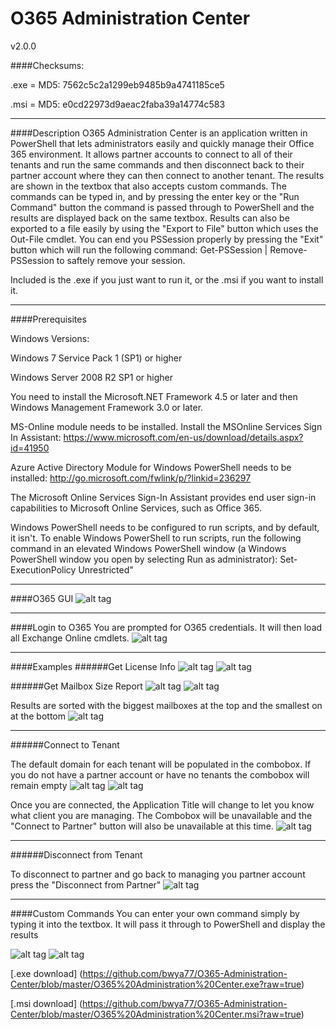# O365 Administration Center

v2.0.0

####Checksums:

.exe = MD5: 7562c5c2a1299eb9485b9a4741185ce5

.msi = MD5: e0cd22973d9aeac2faba39a14774c583
___

####Description
O365 Administration Center is an application written in PowerShell that lets administrators easily and quickly manage their Office 365 environment. It allows partner accounts to connect to all of their tenants and run the same commands and then disconnect back to their partner account where they can then connect to another tenant. The results are shown in the textbox that also accepts custom commands. The commands can be typed in, and by pressing the enter key or the "Run Command" button the command is passed through to PowerShell and the results are displayed back on the same textbox. Results can also be exported to a file easily by using the "Export to File" button which uses the Out-File cmdlet. You can end you PSSession properly by pressing the "Exit" button which will run the following command: Get-PSSession | Remove-PSSession to saftely remove your session.

Included is the .exe if you just want to run it, or the .msi if you want to install it.
___

####Prerequisites

Windows Versions:

Windows 7 Service Pack 1 (SP1) or higher

Windows Server 2008 R2 SP1 or higher

You need to install the Microsoft.NET Framework 4.5 or later and then Windows Management Framework 3.0 or later. 

MS-Online module needs to be installed. Install the MSOnline Services Sign In Assistant: https://www.microsoft.com/en-us/download/details.aspx?id=41950 

Azure Active Directory Module for Windows PowerShell needs to be installed: http://go.microsoft.com/fwlink/p/?linkid=236297

The Microsoft Online Services Sign-In Assistant provides end user sign-in capabilities to Microsoft Online Services, such as Office 365.

Windows PowerShell needs to be configured to run scripts, and by default, it isn't. To enable Windows PowerShell to run scripts, run the following command in an elevated Windows PowerShell window (a Windows PowerShell window you open by selecting Run as administrator):
Set-ExecutionPolicy Unrestricted"
___

####O365 GUI
![alt tag](https://github.com/bwya77/O365-Administration-Center/blob/master/Screenshots/Main_GUI.png)
___

####Login to O365
You are prompted for O365 credentials. It will then load all Exchange Online cmdlets.
![alt tag](https://github.com/bwya77/O365-Administration-Center/blob/master/Screenshots/Log_In.png)
___

####Examples
######Get License Info
![alt tag](https://github.com/bwya77/O365-Administration-Center/blob/master/Screenshots/Get-Lic_info2.png)
![alt tag](https://github.com/bwya77/O365-Administration-Center/blob/master/Screenshots/Licenses_InUse.png)

######Get Mailbox Size Report
![alt tag](https://github.com/bwya77/O365-Administration-Center/blob/master/Screenshots/MailBox_Size_Start.png)
![alt tag](https://github.com/bwya77/O365-Administration-Center/blob/master/Screenshots/Mailbox_Size_Report.png)

Results are sorted with the biggest mailboxes at the top and the smallest on at the bottom
![alt tag](https://github.com/bwya77/O365-Administration-Center/blob/master/Screenshots/Mailbox_Size_Report_Results.png)

___

######Connect to Tenant

The default domain for each tenant will be populated in the combobox. If you do not have a partner account or have no tenants the combobox will remain empty
![alt tag](https://github.com/bwya77/O365-Administration-Center/blob/master/Screenshots/Tenant_List.png)
![alt tag](https://github.com/bwya77/O365-Administration-Center/blob/master/Screenshots/Connecting_To_Partner.png)

Once you are connected, the Application Title will change to let you know what client you are managing. The Combobox will be unavailable and the "Connect to Partner" button will also be unavailable at this time.
![alt tag](https://github.com/bwya77/O365-Administration-Center/blob/master/Screenshots/Connected_To_Partner.png)
___

######Disconnect from Tenant

To disconnect to partner and go back to managing you partner account press the "Disconnect from Partner"
![alt tag](https://github.com/bwya77/O365-Administration-Center/blob/master/Screenshots/Disconnecting_Partner.png)
___


####Custom Commands
You can enter your own command simply by typing it into the textbox. It will pass it through to PowerShell and display the results

![alt tag](https://github.com/bwya77/O365-Administration-Center/blob/master/Screenshots/Custom_Command.png)
![alt tag](https://github.com/bwya77/O365-Administration-Center/blob/master/Screenshots/Custom_Command_Results.png)


[.exe download] (https://github.com/bwya77/O365-Administration-Center/blob/master/O365%20Administration%20Center.exe?raw=true)

[.msi download] (https://github.com/bwya77/O365-Administration-Center/blob/master/O365%20Administration%20Center.msi?raw=true)

